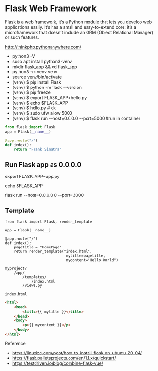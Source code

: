 # Flask Web Framework
Flask is a web framework, it’s a Python module that lets you develop web applications easily. It’s has a small and easy-to-extend core: it’s a microframework that doesn’t include an ORM (Object Relational Manager) or such features.

http://thinkphp.pythonanywhere.com/

- python3 -V
- sudo apt install python3-venv
- mkdir flask_app && cd flask_app
- python3 -m venv venv
- source venv/bin/activate
- (venv) $ pip install Flask
- (venv) $ python -m flask --version
- (venv) $ pip freeze
- (venv) $ export FLASK_APP=hello.py
- (venv) $ echo $FLASK_APP
- (venv) $ hello.py # ok
- (venv) $ sudo ufw allow 5000
- (venv) $ flask run --host=0.0.0.0 --port=5000 #run in container


```Python
from flask import Flask
app = Flask(__name__)

@app.route("/")
def index():
    return "Frank Sinatra"
```    

## Run Flask app as 0.0.0.0

export FLASK_APP=app.py

echo $FLASK_APP

flask run --host=0.0.0.0 0 --port=3000
    


## Template

```
from flask import Flask, render_template

app = Flask(__name__)

@app.route("/")
def index():
    pagetitle = "HomePage"
    return render_template("index.html",
                            mytitle=pagetitle,
                            mycontent="Hello World")
```                            

```
myproject/
    /app/
        /templates/
            /index.html
        /views.py
        
index.html
```

```html
<html>
    <head>
        <title>{{ mytitle }}</title>
    </head>
    <body>
        <p>{{ mycontent }}</p>
    </body>
</html>
```

Reference
- https://linuxize.com/post/how-to-install-flask-on-ubuntu-20-04/
- https://flask.palletsprojects.com/en/1.1.x/quickstart/
- https://testdriven.io/blog/combine-flask-vue/
